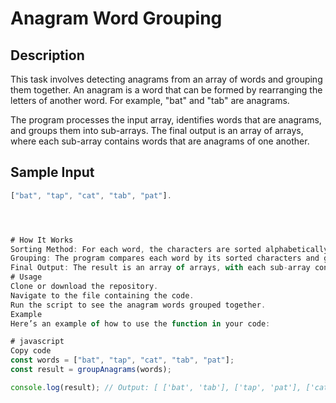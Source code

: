 # Anagram Word Grouping

## Description
This task involves detecting anagrams from an array of words and grouping them together. An anagram is a word that can be formed by rearranging the letters of another word. For example, "bat" and "tab" are anagrams.

The program processes the input array, identifies words that are anagrams, and groups them into sub-arrays. The final output is an array of arrays, where each sub-array contains words that are anagrams of one another.

## Sample Input
```javascript
["bat", "tap", "cat", "tab", "pat"].




# How It Works
Sorting Method: For each word, the characters are sorted alphabetically. Anagrams result in the same sorted string.
Grouping: The program compares each word by its sorted characters and groups them into sub-arrays.
Final Output: The result is an array of arrays, with each sub-array containing words that are anagrams.
# Usage
Clone or download the repository.
Navigate to the file containing the code.
Run the script to see the anagram words grouped together.
Example
Here’s an example of how to use the function in your code:

# javascript
Copy code
const words = ["bat", "tap", "cat", "tab", "pat"];
const result = groupAnagrams(words);

console.log(result); // Output: [ ['bat', 'tab'], ['tap', 'pat'], ['cat'] ]
